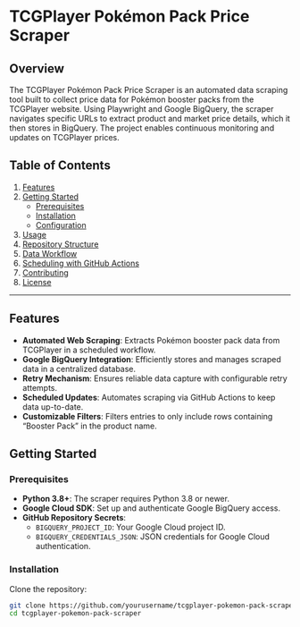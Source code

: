# TCGPlayer Pokémon Pack Price Scraper

## Overview
The TCGPlayer Pokémon Pack Price Scraper is an automated data scraping tool built to collect price data for Pokémon booster packs from the TCGPlayer website. Using Playwright and Google BigQuery, the scraper navigates specific URLs to extract product and market price details, which it then stores in BigQuery. The project enables continuous monitoring and updates on TCGPlayer prices.

## Table of Contents
1. [Features](#features)
2. [Getting Started](#getting-started)
   - [Prerequisites](#prerequisites)
   - [Installation](#installation)
   - [Configuration](#configuration)
3. [Usage](#usage)
4. [Repository Structure](#repository-structure)
5. [Data Workflow](#data-workflow)
6. [Scheduling with GitHub Actions](#scheduling-with-github-actions)
7. [Contributing](#contributing)
8. [License](#license)

---

## Features
- **Automated Web Scraping**: Extracts Pokémon booster pack data from TCGPlayer in a scheduled workflow.
- **Google BigQuery Integration**: Efficiently stores and manages scraped data in a centralized database.
- **Retry Mechanism**: Ensures reliable data capture with configurable retry attempts.
- **Scheduled Updates**: Automates scraping via GitHub Actions to keep data up-to-date.
- **Customizable Filters**: Filters entries to only include rows containing “Booster Pack” in the product name.

## Getting Started

### Prerequisites
- **Python 3.8+**: The scraper requires Python 3.8 or newer.
- **Google Cloud SDK**: Set up and authenticate Google BigQuery access.
- **GitHub Repository Secrets**:
    - `BIGQUERY_PROJECT_ID`: Your Google Cloud project ID.
    - `BIGQUERY_CREDENTIALS_JSON`: JSON credentials for Google Cloud authentication.

### Installation
Clone the repository:
```bash
git clone https://github.com/yourusername/tcgplayer-pokemon-pack-scraper.git
cd tcgplayer-pokemon-pack-scraper


